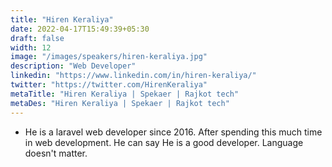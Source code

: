 ```yaml
---
title: "Hiren Keraliya"
date: 2022-04-17T15:49:39+05:30
draft: false
width: 12
image: "/images/speakers/hiren-keraliya.jpg"
description: "Web Developer"
linkedin: "https://www.linkedin.com/in/hiren-keraliya/"
twitter: "https://twitter.com/HirenKeraliya"
metaTitle: "Hiren Keraliya | Spekaer | Rajkot tech"
metaDes: "Hiren Keraliya | Spekaer | Rajkot tech"
---
```


- He is a laravel web developer since 2016. After spending this much time in web development. He can say He is a good developer. Language doesn't matter.
